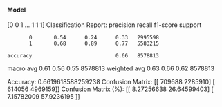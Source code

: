 #### Model
[0 0 1 ... 1 1 1]
Classification Report:
              precision    recall  f1-score   support

           0       0.54      0.24      0.33   2995598
           1       0.68      0.89      0.77   5583215

    accuracy                           0.66   8578813
   macro avg       0.61      0.56      0.55   8578813
weighted avg       0.63      0.66      0.62   8578813

Accuracy: 0.6619618588259238
Confusion Matrix:
[[ 709688 2285910]
 [ 614056 4969159]]
Confusion Matrix (%):
[[ 8.27256638 26.64599403]
 [ 7.15782009 57.9236195 ]]
